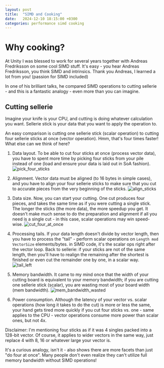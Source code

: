 ```yaml
---
layout: post
title:  "SIMD and Cooking"
date:   2024-12-10 18:15:00 +0300
categories: performance simd cooking
---
```

# Why cooking?

At Unity I was blessed to work for several years together with Andreas Fredriksson on some cool SIMD stuff. It's easy - you hear Andreas Fredriksson, you think SIMD and intrinsics. Thank you Andreas, I learned a lot from you! (passion for SIMD included)

In one of his brilliant talks, he compared SIMD operations to cutting sellerie - and this is a fantastic analogy - even more than you can imagine.

## Cutting sellerie

Imagine your knife is your CPU, and cutting is doing whatever calculation you want. Sellerie stick is your data that you want to apply the operation to.

An easy comparison is cutting one sellerie stick (scalar operation) to cutting four sellerie sticks at once (vector operation). Hmm, that's four times faster! What else can we think of here?

1. Data layout. To be able to cut four sticks at once (process vector data), you have to spent more time by picking four sticks from your pile instead of one (load and ensure your data is laid out in SoA fashion).
![pick_four_sticks](/assets/images/2024-12-10-simd-cooking-1.png)

2. Alignment. Vector data must be aligned (to 16 bytes in simple cases), and you have to align your four sellerie sticks to make sure that you cut to accurate pieces from the very beginning of the sticks.
![align_sticks](/assets/images/2024-12-10-simd-cooking-2.png)

3. Data size. Now, you can start your cutting. One cut produces four pieces, and takes the same time as if you were cutting a single stick. The longer the sticks (the more data), the more speedup you get. It doesn't make much sense to do the preparation and alignment if all you need is a single cut - in this case, scalar operations may win speed-wise.
![cut_four_at_once](/assets/images/2024-12-10-simd-cooking-3.png)

4. Processing tails. If your data length doesn't divide by vector length, then you have to process the "tail" - perform scalar operations on `Length mod VectorSize` elements/bytes. in SIMD code, it's the scalar ops right after the vector loop. Back to sellerie: if your sticks are not of the same length, then you'll have to realign the remaining after the shortest is finished or even cut the remainder one by one, in a scalar way.
![tail_left](/assets/images/2024-12-10-simd-cooking-4.png)

5. Memory bandwidth. It came to my mind once that the width of your cutting board is equivalent to your memory bandwidth; if you are cutting one sellerie stick (scalar), you are wasting most of your board width (mem bandwidth).
![mem_bandwidth_wasted](/assets/images/2024-12-10-simd-cooking-5.png)

6. Power consumption. Although the latency of your vector vs. scalar operations (how long it takes to do the cut) is more or less the same, your hand gets tired more quickly if you cut four sticks vs. one - same applies to the CPU - vector operations consume more power than scalar ones, but not 4x.

Disclaimer: I'm mentioning four sticks as if it was 4 singles packed into a 128-bit vector. Of course, it applies to wider vectors in the same way, just replace 4 with 8, 16 or whatever large your vector is.

It's a curious analogy, isn't it - also shows there are more facets than just "do four at once". Many people don't even realize they can't utilize full memory bandwidth without SIMD operations!